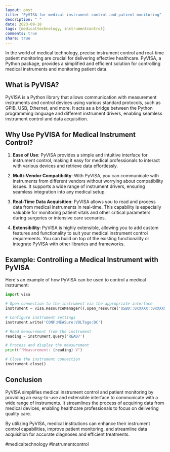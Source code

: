 ```yaml
---
layout: post
title: "PyVISA for medical instrument control and patient monitoring"
description: " "
date: 2023-09-18
tags: [medicaltechnology, instrumentcontrol]
comments: true
share: true
---
```


In the world of medical technology, precise instrument control and real-time patient monitoring are crucial for delivering effective healthcare. PyVISA, a Python package, provides a simplified and efficient solution for controlling medical instruments and monitoring patient data.

## What is PyVISA?

PyVISA is a Python library that allows communication with measurement instruments and control devices using various standard protocols, such as GPIB, USB, Ethernet, and more. It acts as a bridge between the Python programming language and different instrument drivers, enabling seamless instrument control and data acquisition.

## Why Use PyVISA for Medical Instrument Control?

1. **Ease of Use**: PyVISA provides a simple and intuitive interface for instrument control, making it easy for medical professionals to interact with various devices and retrieve data effortlessly.

2. **Multi-Vendor Compatibility**: With PyVISA, you can communicate with instruments from different vendors without worrying about compatibility issues. It supports a wide range of instrument drivers, ensuring seamless integration into any medical setup.

3. **Real-Time Data Acquisition**: PyVISA allows you to read and process data from medical instruments in real-time. This capability is especially valuable for monitoring patient vitals and other critical parameters during surgeries or intensive care scenarios.

4. **Extensibility**: PyVISA is highly extensible, allowing you to add custom features and functionality to suit your medical instrument control requirements. You can build on top of the existing functionality or integrate PyVISA with other libraries and frameworks.

## Example: Controlling a Medical Instrument with PyVISA

Here's an example of how PyVISA can be used to control a medical instrument:

```python
import visa

# Open connection to the instrument via the appropriate interface
instrument = visa.ResourceManager().open_resource('USB0::0xXXXX::0xXXXX::XXXXXXXX::INSTR')

# Configure instrument settings
instrument.write('CONF:MEASure:VOLTage:DC')

# Read measurement from the instrument
reading = instrument.query('READ?')

# Process and display the measurement
print(f"Measurement: {reading} V")

# Close the instrument connection
instrument.close()
```

## Conclusion

PyVISA simplifies medical instrument control and patient monitoring by providing an easy-to-use and extensible interface to communicate with a wide range of instruments. It streamlines the process of acquiring data from medical devices, enabling healthcare professionals to focus on delivering quality care.

By utilizing PyVISA, medical institutions can enhance their instrument control capabilities, improve patient monitoring, and streamline data acquisition for accurate diagnoses and efficient treatments.

#medicaltechnology #instrumentcontrol
